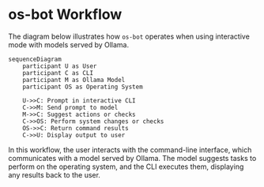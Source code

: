 # os-bot Workflow

The diagram below illustrates how `os-bot` operates when using interactive mode with models served by Ollama.

```mermaid
sequenceDiagram
    participant U as User
    participant C as CLI
    participant M as Ollama Model
    participant OS as Operating System

    U->>C: Prompt in interactive CLI
    C->>M: Send prompt to model
    M->>C: Suggest actions or checks
    C->>OS: Perform system changes or checks
    OS->>C: Return command results
    C->>U: Display output to user
```

In this workflow, the user interacts with the command-line interface, which communicates with a model served by Ollama. The model suggests tasks to perform on the operating system, and the CLI executes them, displaying any results back to the user.
